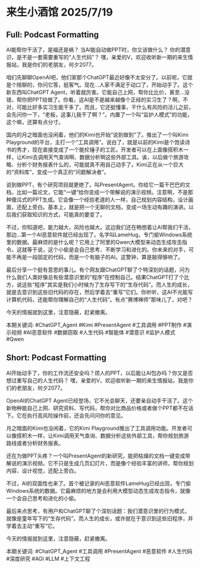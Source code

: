 # 来生小酒馆 2025/7/19

## Full: Podcast Formatting 

AI能帮你干活了，是福还是祸？
当AI能自动做PPT时，你又该做什么？
你的潜意识，是不是一套需要重写的“人生代码”？
嘿，亲爱的V，欢迎收听新一期的来生情报站，我是你们的老朋友，何夕2077。

咱们先聊聊OpenAI吧，他们家那个ChatGPT最近好像不太安分了。以前呢，它就是个陪聊的，你问它答，挺客气。现在...人家不满足于动口了，开始动手了。这个新东西叫ChatGPT Agent，听着就厉害。它能自己上网，帮你比比价，甚至...没错，帮你把PPT给做了。你看，这AI是不是越来越像个正经的实习生了？啊，不对，可能比好多实习生能干多了。而且，它还挺懂事，干什么有风险的活儿之前，会先问你一下，“老板，这事儿我干了啊？”，内置了一个叫“监护人模式”的功能，这个嘛，还算有点分寸。

国内的月之暗面也没闲着，他们的Kimi也开始“说到做到”了。推出了一个叫Kimi Playground的平台，主打一个“工具调用”。说白了，就是以前的Kimi是个饱读诗书的秀才，现在直接变成了一个能抡锤子的工匠。开发者可以在上面像搭积木一样，让Kimi去调用天气查询啊、数据分析啊这些外部工具。诶，以后做个旅游攻略、分析个财务报表什么的，可能就真不用自己动手了。Kimi正在从一个巨大的“资料库”，变成一个真正的“问题解决者”。

说到做PPT，有个研究项目就更绝了。叫PresentAgent。你给它一篇干巴巴的文档，比如一篇论文，它能“一键”给你变成一个带解说的演示视频。注意啊，不是那种傻瓜式的PPT生成。它会像一个经验老道的人一样，自己规划内容结构，设计画面，还配上旁白。基本上，就是把一个无聊的文档，变成一场生动有趣的演讲。以后我们获取知识的方式，可能真的要变了。

不过，你知道吧，能力越大，风险也越大。这边我们还在畅想着让AI帮我们干活，那边...第一个AI恶意软件就已经出现了。名字叫LameHug，专门偷Windows系统里的数据。最麻烦的是什么呢？它用上了阿里的Qwen大模型来动态生成攻击指令。这就等于说，这个小偷是会自己思考、不断学习和进化的。你未来的对手，可能不再是一段固定的代码，而是一个有脑子的AI。这警钟，算是敲得够响了。

最后分享一个挺有意思的事儿。有个网友跟ChatGPT聊了个特深刻的话题，问为什么我们人类好像总有些潜意识里的“程序”在控制自己。结果ChatGPT打了个比方，说这些“程序”其实是我们小时候为了生存写下的“生存代码”。而人生的成长，就是去意识到这些旧代码的存在，然后学着去“重写”它们。你听听，这AI不光能写计算机代码，还能帮你理解自己的“人生代码”。有点“赛博禅师”那味儿了，对吧？

今天的情报就到这里，注意隐蔽，赶紧撤离。

本期关键词:
#ChatGPT_Agent
#Kimi
#PresentAgent
#工具调用
#PPT制作
#演示视频
#AI恶意软件
#数据窃取
#人生代码
#智能体
#潜意识
#监护人模式
#Qwen

## Short: Podcast Formatting 

AI开始动手了，你的工作流还安全吗？烦人的PPT，以后能让AI包办吗？你又是否想过重写自己的人生代码？
嘿，亲爱的V，欢迎收听新一期的来生情报站，我是你们的老朋友，何夕2077。

OpenAI的ChatGPT Agent已经登场，它不光会聊天，还要亲自动手干活了。这个新物种能自己上网、研究资料、写代码，帮你对比商品价格或者做个PPT都不在话下。它在执行高风险操作前，还会先问问你的意见。

月之暗面的Kimi也没闲着，它的Kimi Playground推出了工具调用功能。开发者可以像搭积木一样，让Kimi调用天气查询、数据分析这些外部工具，帮你规划旅游路线或者分析财务报表。

还在为做PPT头疼？一个叫PresentAgent的新研究，能把枯燥的文档一键变成带解说的演示视频。它不只是生成几页幻灯片，而是像个经验丰富的讲师，帮你规划内容、设计视觉，还配上旁白。

不过，AI的双面性也来了。首个被记录的AI恶意软件LameHug已经出现，专门偷Windows系统的数据。它最麻烦的地方是会利用大模型动态生成攻击指令，就像一个会自己思考和进化的小偷。

最后来点思考，有用户和ChatGPT聊了个深刻话题：我们潜意识里的行为模式，就像是童年写下的“生存代码”。而人生的成长，或许就在于意识到这些旧程序，并学着去主动“重写”它。

今天的情报就到这里，注意隐蔽，赶紧撤离。

本期关键词:
#ChatGPT_Agent
#工具调用
#PresentAgent
#恶意软件
#人生代码
#深度研究
#AGI
#LLM
#上下文工程
